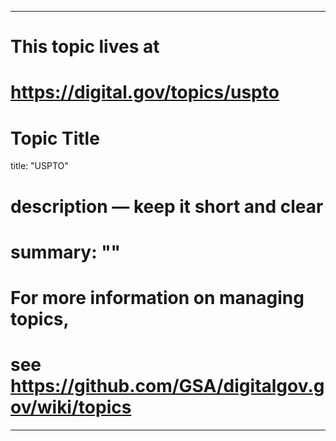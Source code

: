 
---
# This topic lives at
# https://digital.gov/topics/uspto

# Topic Title
title: "USPTO"

# description — keep it short and clear
# summary: ""


# For more information on managing topics,
# see https://github.com/GSA/digitalgov.gov/wiki/topics
---